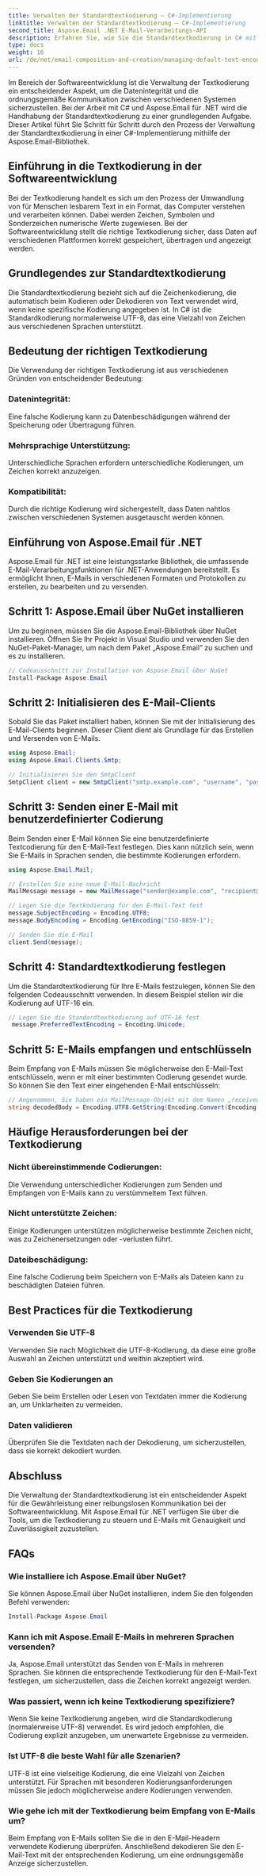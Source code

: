 ```yaml
---
title: Verwalten der Standardtextkodierung – C#-Implementierung
linktitle: Verwalten der Standardtextkodierung – C#-Implementierung
second_title: Aspose.Email .NET E-Mail-Verarbeitungs-API
description: Erfahren Sie, wie Sie die Standardtextkodierung in C# mit Aspose.Email für .NET verwalten. Befolgen Sie die Schritt-für-Schritt-Anleitung mit Quellcode und stellen Sie eine genaue Datenkommunikation sicher.
type: docs
weight: 16
url: /de/net/email-composition-and-creation/managing-default-text-encoding-csharp-implementation/
---
```


Im Bereich der Softwareentwicklung ist die Verwaltung der Textkodierung ein entscheidender Aspekt, um die Datenintegrität und die ordnungsgemäße Kommunikation zwischen verschiedenen Systemen sicherzustellen. Bei der Arbeit mit C# und Aspose.Email für .NET wird die Handhabung der Standardtextkodierung zu einer grundlegenden Aufgabe. Dieser Artikel führt Sie Schritt für Schritt durch den Prozess der Verwaltung der Standardtextkodierung in einer C#-Implementierung mithilfe der Aspose.Email-Bibliothek.


## Einführung in die Textkodierung in der Softwareentwicklung

Bei der Textkodierung handelt es sich um den Prozess der Umwandlung von für Menschen lesbarem Text in ein Format, das Computer verstehen und verarbeiten können. Dabei werden Zeichen, Symbolen und Sonderzeichen numerische Werte zugewiesen. Bei der Softwareentwicklung stellt die richtige Textkodierung sicher, dass Daten auf verschiedenen Plattformen korrekt gespeichert, übertragen und angezeigt werden.

## Grundlegendes zur Standardtextkodierung

Die Standardtextkodierung bezieht sich auf die Zeichenkodierung, die automatisch beim Kodieren oder Dekodieren von Text verwendet wird, wenn keine spezifische Kodierung angegeben ist. In C# ist die Standardkodierung normalerweise UTF-8, das eine Vielzahl von Zeichen aus verschiedenen Sprachen unterstützt.

## Bedeutung der richtigen Textkodierung

Die Verwendung der richtigen Textkodierung ist aus verschiedenen Gründen von entscheidender Bedeutung:
### Datenintegrität:
Eine falsche Kodierung kann zu Datenbeschädigungen während der Speicherung oder Übertragung führen.
### Mehrsprachige Unterstützung: 
Unterschiedliche Sprachen erfordern unterschiedliche Kodierungen, um Zeichen korrekt anzuzeigen.
### Kompatibilität:
Durch die richtige Kodierung wird sichergestellt, dass Daten nahtlos zwischen verschiedenen Systemen ausgetauscht werden können.

## Einführung von Aspose.Email für .NET

Aspose.Email für .NET ist eine leistungsstarke Bibliothek, die umfassende E-Mail-Verarbeitungsfunktionen für .NET-Anwendungen bereitstellt. Es ermöglicht Ihnen, E-Mails in verschiedenen Formaten und Protokollen zu erstellen, zu bearbeiten und zu versenden.

## Schritt 1: Aspose.Email über NuGet installieren

Um zu beginnen, müssen Sie die Aspose.Email-Bibliothek über NuGet installieren. Öffnen Sie Ihr Projekt in Visual Studio und verwenden Sie den NuGet-Paket-Manager, um nach dem Paket „Aspose.Email“ zu suchen und es zu installieren.

```csharp
// Codeausschnitt zur Installation von Aspose.Email über NuGet
Install-Package Aspose.Email
```

## Schritt 2: Initialisieren des E-Mail-Clients

Sobald Sie das Paket installiert haben, können Sie mit der Initialisierung des E-Mail-Clients beginnen. Dieser Client dient als Grundlage für das Erstellen und Versenden von E-Mails.

```csharp
using Aspose.Email;
using Aspose.Email.Clients.Smtp;

// Initialisieren Sie den SmtpClient
SmtpClient client = new SmtpClient("smtp.example.com", "username", "password");
```

## Schritt 3: Senden einer E-Mail mit benutzerdefinierter Codierung

Beim Senden einer E-Mail können Sie eine benutzerdefinierte Textcodierung für den E-Mail-Text festlegen. Dies kann nützlich sein, wenn Sie E-Mails in Sprachen senden, die bestimmte Kodierungen erfordern.

```csharp
using Aspose.Email.Mail;

// Erstellen Sie eine neue E-Mail-Nachricht
MailMessage message = new MailMessage("sender@example.com", "recipient@example.com", "Subject", "Body");

// Legen Sie die Textkodierung für den E-Mail-Text fest
message.SubjectEncoding = Encoding.UTF8;
message.BodyEncoding = Encoding.GetEncoding("ISO-8859-1");

// Senden Sie die E-Mail
client.Send(message);
```

## Schritt 4: Standardtextkodierung festlegen

Um die Standardtextkodierung für Ihre E-Mails festzulegen, können Sie den folgenden Codeausschnitt verwenden. In diesem Beispiel stellen wir die Kodierung auf UTF-16 ein.

```csharp
// Legen Sie die Standardtextkodierung auf UTF-16 fest
 message.PreferredTextEncoding = Encoding.Unicode;
```

## Schritt 5: E-Mails empfangen und entschlüsseln

Beim Empfang von E-Mails müssen Sie möglicherweise den E-Mail-Text entschlüsseln, wenn er mit einer bestimmten Codierung gesendet wurde. So können Sie den Text einer eingehenden E-Mail entschlüsseln:

```csharp
// Angenommen, Sie haben ein MailMessage-Objekt mit dem Namen „receivedMessage“.
string decodedBody = Encoding.UTF8.GetString(Encoding.Convert(Encoding.GetEncoding("ISO-8859-1"), Encoding.UTF8, Encoding.GetEncoding("ISO-8859-1").GetBytes(receivedMessage.Body)));
```

## Häufige Herausforderungen bei der Textkodierung

### Nicht übereinstimmende Codierungen: 
Die Verwendung unterschiedlicher Kodierungen zum Senden und Empfangen von E-Mails kann zu verstümmeltem Text führen.
### Nicht unterstützte Zeichen:
Einige Kodierungen unterstützen möglicherweise bestimmte Zeichen nicht, was zu Zeichenersetzungen oder -verlusten führt.
### Dateibeschädigung: 
Eine falsche Codierung beim Speichern von E-Mails als Dateien kann zu beschädigten Dateien führen.

## Best Practices für die Textkodierung

### Verwenden Sie UTF-8 
 Verwenden Sie nach Möglichkeit die UTF-8-Kodierung, da diese eine große Auswahl an Zeichen unterstützt und weithin akzeptiert wird.
### Geben Sie Kodierungen an 
 Geben Sie beim Erstellen oder Lesen von Textdaten immer die Kodierung an, um Unklarheiten zu vermeiden.
### Daten validieren 
 Überprüfen Sie die Textdaten nach der Dekodierung, um sicherzustellen, dass sie korrekt dekodiert wurden.

## Abschluss

Die Verwaltung der Standardtextkodierung ist ein entscheidender Aspekt für die Gewährleistung einer reibungslosen Kommunikation bei der Softwareentwicklung. Mit Aspose.Email für .NET verfügen Sie über die Tools, um die Textkodierung zu steuern und E-Mails mit Genauigkeit und Zuverlässigkeit zuzustellen.

## FAQs

### Wie installiere ich Aspose.Email über NuGet?

Sie können Aspose.Email über NuGet installieren, indem Sie den folgenden Befehl verwenden:
```csharp
Install-Package Aspose.Email
```

### Kann ich mit Aspose.Email E-Mails in mehreren Sprachen versenden?

Ja, Aspose.Email unterstützt das Senden von E-Mails in mehreren Sprachen. Sie können die entsprechende Textkodierung für den E-Mail-Text festlegen, um sicherzustellen, dass die Zeichen korrekt angezeigt werden.

### Was passiert, wenn ich keine Textkodierung spezifiziere?

Wenn Sie keine Textkodierung angeben, wird die Standardkodierung (normalerweise UTF-8) verwendet. Es wird jedoch empfohlen, die Codierung explizit anzugeben, um unerwartete Ergebnisse zu vermeiden.

### Ist UTF-8 die beste Wahl für alle Szenarien?

UTF-8 ist eine vielseitige Kodierung, die eine Vielzahl von Zeichen unterstützt. Für Sprachen mit besonderen Kodierungsanforderungen müssen Sie jedoch möglicherweise andere Kodierungen verwenden.

### Wie gehe ich mit der Textkodierung beim Empfang von E-Mails um?

Beim Empfang von E-Mails sollten Sie die in den E-Mail-Headern verwendete Kodierung überprüfen. Anschließend dekodieren Sie den E-Mail-Text mit der entsprechenden Kodierung, um eine ordnungsgemäße Anzeige sicherzustellen.